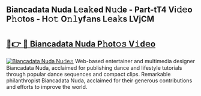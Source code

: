 ## Biancadata Nuda L𝚎a𝚔ed N𝚞𝚍e - Part-tT4 Vi𝚍𝚎o P𝚑𝚘tos - H𝚘𝚝 O𝚗𝚕yf𝚊ns L𝚎a𝚔s LVjCM

# <h2><a href="http://kf1wc0.oniu.top/?m=Biancadata+Nuda">🔗👉 🔴 Biancadata Nuda P𝚑ot𝚘𝚜 V𝚒d𝚎o</a></h2>

[![Biancadata Nuda Nu𝚍e𝚜](https://i.imgur.com/0qMVB7G.gif)](http://kf1wc0.oniu.top/?m=Biancadata+Nuda)
Web-based entertainer and multimedia designer Biancadata Nuda, acclaimed for publishing dance and lifestyle tutorials through popular dance sequences and compact clips. Remarkable philanthropist Biancadata Nuda, acclaimed for their generous contributions and efforts to improve the world.  
